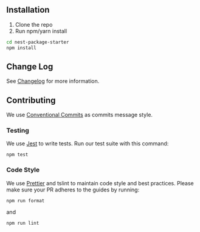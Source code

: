 ## Installation

1. Clone the repo
2. Run npm/yarn install

```bash
cd nest-package-starter
npm install
```

## Change Log

See [Changelog](CHANGELOG.md) for more information.

## Contributing

We use [Conventional Commits](https://www.conventionalcommits.org/) as commits message style.

### Testing

We use [Jest](https://github.com/facebook/jest) to write tests. Run our test suite with this command:

```
npm test
```

### Code Style

We use [Prettier](https://prettier.io/) and tslint to maintain code style and best practices.
Please make sure your PR adheres to the guides by running:

```
npm run format
```

and

```
npm run lint
```
